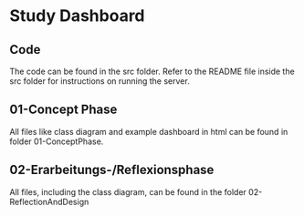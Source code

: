 # Study Dashboard

## Code
The code can be found in the src folder. 
Refer to the README file inside the src folder for instructions on running the server.

## 01-Concept Phase
All files like class diagram and example dashboard in html can be found in folder 01-ConceptPhase.

## 02-Erarbeitungs-/Reflexionsphase
All files, including the class diagram, can be found in the folder 02-ReflectionAndDesign